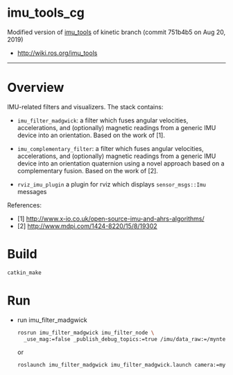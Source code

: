 # imu_tools_cg

Modified version of [imu_tools](https://github.com/ccny-ros-pkg/imu_tools/tree/kinetic) of kinetic branch (commit 751b4b5 on Aug 20, 2019)

* http://wiki.ros.org/imu_tools

-----

# Overview

IMU-related filters and visualizers. The stack contains:

 * `imu_filter_madgwick`: a filter which fuses angular velocities,
accelerations, and (optionally) magnetic readings from a generic IMU
device into an orientation. Based on the work of [1].

 * `imu_complementary_filter`: a filter which fuses angular velocities,
accelerations, and (optionally) magnetic readings from a generic IMU
device into an orientation quaternion using a novel approach based on a complementary fusion. Based on the work of [2].

 * `rviz_imu_plugin` a plugin for rviz which displays `sensor_msgs::Imu`
messages

References:
* [1] http://www.x-io.co.uk/open-source-imu-and-ahrs-algorithms/
* [2] http://www.mdpi.com/1424-8220/15/8/19302


# Build

```sh
catkin_make
```

# Run

* run imu_filter_madgwick

  ```sh
  rosrun imu_filter_madgwick imu_filter_node \
    _use_mag:=false _publish_debug_topics:=true /imu/data_raw:=/mynteye/imu/data_raw
  ```

  or

  ```sh
  roslaunch imu_filter_madgwick imu_filter_madgwick.launch camera:=mynteye
  ```
